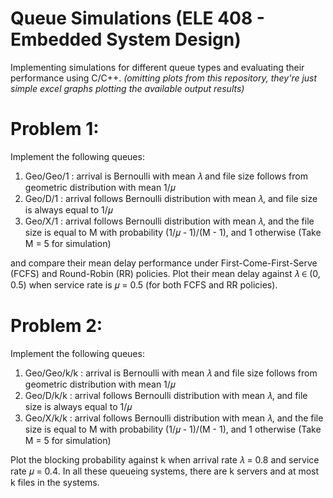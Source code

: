# Queue Simulations (ELE 408 - Embedded System Design)
Implementing simulations for different queue types and evaluating their performance using C/C++.
*(omitting plots from this repository, they're just simple excel graphs plotting the available output results)*

# Problem 1:
Implement the following queues:
1. Geo/Geo/1  : arrival is Bernoulli with mean 𝜆 and file size follows from geometric distribution with mean 1/𝜇
2. Geo/D/1    : arrival follows Bernoulli distribution with mean 𝜆, and file size is always equal to 1/𝜇
3. Geo/X/1    : arrival follows Bernoulli distribution with mean 𝜆, and the file size is equal to M with probability (1/𝜇 - 1)/(M - 1), and 1 otherwise (Take M = 5 for simulation)


and compare their mean delay performance under First-Come-First-Serve (FCFS) and Round-Robin (RR) policies.
Plot their mean delay against 𝜆 ∈ (0, 0.5) when service rate is 𝜇 = 0.5 (for both FCFS and RR policies).

# Problem 2:
Implement the following queues:
1. Geo/Geo/k/k  : arrival is Bernoulli with mean 𝜆 and file size follows from geometric distribution with mean 1/𝜇
2. Geo/D/k/k    : arrival follows Bernoulli distribution with mean 𝜆, and file size is always equal to 1/𝜇
3. Geo/X/k/k    : arrival follows Bernoulli distribution with mean 𝜆, and the file size is equal to M with probability (1/𝜇 - 1)/(M - 1), and 1 otherwise (Take M = 5 for simulation)

Plot the blocking probability against k when arrival rate 𝜆 = 0.8 and service rate 𝜇 = 0.4.
In all these queueing systems, there are k servers and at most k files in the systems.
